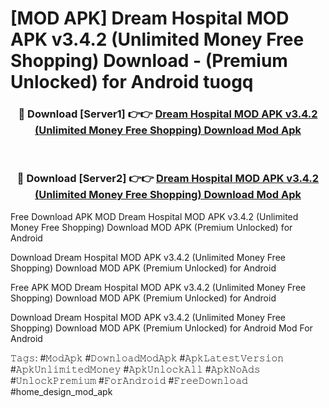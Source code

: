 # [MOD APK] Dream Hospital MOD APK v3.4.2 (Unlimited Money Free Shopping) Download - (Premium Unlocked) for Android tuogq



<div align="center">
<h3>🔴 Download [Server1] 👉👉 <a href="https://momento.my/?title=Dream_Hospital_MOD_APK_v3.4.2_(Unlimited_Money_Free_Shopping)_Download">Dream Hospital MOD APK v3.4.2 (Unlimited Money Free Shopping) Download Mod Apk</a></h3><br>

<h3>🔴 Download [Server2] 👉👉 <a href="https://momento.my/?title=Dream_Hospital_MOD_APK_v3.4.2_(Unlimited_Money_Free_Shopping)_Download">Dream Hospital MOD APK v3.4.2 (Unlimited Money Free Shopping) Download Mod Apk</a></h3>
</div>



Free Download APK MOD Dream Hospital MOD APK v3.4.2 (Unlimited Money Free Shopping) Download MOD APK (Premium Unlocked) for Android

Download Dream Hospital MOD APK v3.4.2 (Unlimited Money Free Shopping) Download MOD APK (Premium Unlocked) for Android

Free APK MOD Dream Hospital MOD APK v3.4.2 (Unlimited Money Free Shopping) Download MOD APK (Premium Unlocked) for Android

Download Dream Hospital MOD APK v3.4.2 (Unlimited Money Free Shopping) Download MOD APK (Premium Unlocked) for Android Mod For Android

𝚃𝚊𝚐𝚜: #𝙼𝚘𝚍𝙰𝚙𝚔 #𝙳𝚘𝚠𝚗𝚕𝚘𝚊𝚍𝙼𝚘𝚍𝙰𝚙𝚔 #𝙰𝚙𝚔𝙻𝚊𝚝𝚎𝚜𝚝𝚅𝚎𝚛𝚜𝚒𝚘𝚗 #𝙰𝚙𝚔𝚄𝚗𝚕𝚒𝚖𝚒𝚝𝚎𝚍𝙼𝚘𝚗𝚎𝚢 #𝙰𝚙𝚔𝚄𝚗𝚕𝚘𝚌𝚔𝙰𝚕𝚕 #𝙰𝚙𝚔𝙽𝚘𝙰𝚍𝚜 #𝚄𝚗𝚕𝚘𝚌𝚔𝙿𝚛𝚎𝚖𝚒𝚞𝚖 #𝙵𝚘𝚛𝙰𝚗𝚍𝚛𝚘𝚒𝚍 #𝙵𝚛𝚎𝚎𝙳𝚘𝚠𝚗𝚕𝚘𝚊𝚍 #home_design_mod_apk
